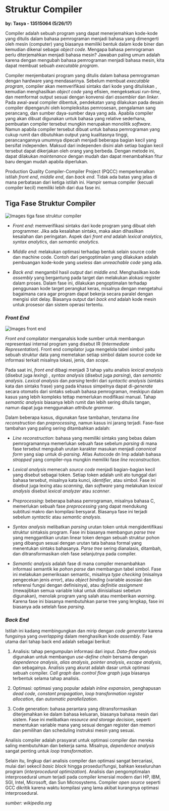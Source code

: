 # Struktur Compiler
**by: Tasya - 13515064 (5/26/17)**

Compiler adalah sebuah program yang dapat menerjemahkan kode-kode yang ditulis dalam bahasa pemrograman menjadi bahasa yang dimengerti oleh mesin (computer) yang biasanya memiliki bentuk dalam kode biner dan kemudian dikenal sebagai *object code*. Mengapa bahasa pemrograman perlu diterjemahkan menjadi bahasa mesin? Jawaban paling umum adalah karena dengan mengubah bahasa pemrograman menjadi bahasa mesin, kita dapat membuat sebuah *executable program*.

Compiler menjembatani program yang ditulis dalam bahasa pemrograman dengan hardware yang mendasarinya. Sebelum membuat *executable program*, compiler akan memverifikasi sintaks dari kode yang dituliskan , kemudian menghasilkan *object code* yang efisien, mengeksekusi *run-time*, dan memformat output sesuai dengan konvensi dari *assembler* dan *linker*. Pada awal-awal compiler dibentuk, pendekatan yang dilakukan pada desain compiler dipengaruhi oleh kompleiksitas pemrosesan, pengalaman sang perancang, dan sumber daya-sumber daya yang ada. Apabila compiler yang akan dibuat digunakan untuk bahasa yang relative sederhana, pembuatan compiler tersebut mungkin merupakan monolitik *software*. Namun apabila compiler tersebut dibuat untuk bahasa pemrograman yang cukup rumit dan dibutuhkan output yang kualitasnya tinggi, perancangannya umumnya dipecah menjadi beberapa bagian kecil yang bersifat independen. Maksud dari independen disini alah setiap bagian kecil tersebut dapat dikerjakan oleh orang yang berbeda. Dengan metode ini, dapat dilakukan *maintenance* dengan mudah dan dapat menambahkan fitur baru dengan mudah apabila diperlukan.

Production Quality Compiler-Compiler Project (PQCC) memperkenalkan istilah *front end*, *middle end*, dan *back end*. Tidak ada batas yang jelas di mana perbatasan dari ketiga istilah ini. Hampir semua compiler (kecuali compiler kecil) memiliki lebih dari dua fase ini.

## Tiga Fase Struktur Compiler
![Images tiga fase struktur compiler](https://upload.wikimedia.org/wikipedia/commons/thumb/c/cc/Compiler_design.svg/550px-Compiler_design.svg.png)

* *Front end*: memverifikasi sintaks dari kode program yang dibuat oleh programmer. Jika ada kesalahan sintaks, maka akan dihasilkan kesalahan dan peringatan. Aspek dari *front end* adalah *lexical analytics*, *syntax analytics*, dan *semantic analytics*.

* *Middle end*: melakukan optimasi terhadap bentuk selain source code dan machine code. Contoh dari pengoptimalan yang dilakukan adalah pembuangan kode-kode yang *useless* dan *unreachable code* yang ada.

* *Back end*: mengambil hasil *output* dari *middle end*. Menghasilkan kode *assembly* yang bergantung pada target dan melakukan alokasi register dalam proses. Dalam fase ini, dilakukan pengoptimalan terhadap penggunaan kode target perangkat keras, misalnya dengan mengetahui bagaimana cara agar program dapat bekerja secara paralel dengan mengisi slot delay. Biasanya output dari *back end* adalah kode mesin untuk prosesor dan sistem operasi tertentu.

### *Front End*
![Images front end](https://upload.wikimedia.org/wikipedia/commons/thumb/5/5b/Xxx_Scanner_and_parser_example_for_C.gif/400px-Xxx_Scanner_and_parser_example_for_C.gif)

*Front end* compilator menganalsis kode sumber untuk membangun representasi internal program yang disebut IR (*Intermediate Representation*). Front end compilator juga mengelola tabel simbol yaitu sebuah struktur data yang memetakan setiap simbol dalam source code ke informasi terkait misalnya lokasi, jenis, dan *scope*.

Pada saat ini, *front end* dibagi menjadi 3 tahap yaitu analisis *lexical analysis* (disebut juga *lexing*) , *syntax analysis* (disebut juga *parsing*), dan *semantic analysis*. *Lexical analysis* dan *parsing* terdiri dari *syntactic analysis* (sintaks kata dan sintaks frase) yang pada khasus simpelnya dapat di-*generate* secara otomatis dari sintaks sebuah bahasa pemrograman, meskipun dalam kasus yang lebih kompleks tettap memerlukan modifikasi manual. Tahap *semantic analysis* biasanya lebih rumit dan lebih sering ditulis tangan, namun dapat juga menggunakan *attribute grammar*.

Dalam beberapa kasus, digunakan fase tambahan, terutama *line reconstruction* dan *preprocessing*, namun kasus ini jarang terjadi. Fase-fase tambahan yang paling sering ditambahkan adalah:

* *Line reconstruction*: bahasa yang memiliki sintaks yang bebas dalam pemrogramannya memerlukan sebuah fase sebelum *parsing* di mana fase tersebut mengubah urutan karakter masukan menjadi *canonical form* yang siap untuk di-*parsing*. Atlas Autocode dn Imp adalah bahasa *stropped* yang compiler-nya mungkin memiliki fase *line reconstruction*.

* *Lexical analysis* memecah *source code* menjadi bagian-bagian kecil yang disebut sebagai token. Setiap token adalah unit ato tunggal dari bahasa tersebut, misalnya kata kunci, *identifier*, atau simbol. Fase ini disebut juga lexing atau *scanning*, dan *software* yang melakukan *lexical analysis* disebut *lexical analyzer* atau *scanner*.

* *Preprocessing*: beberapa bahasa pemrograman, misalnya bahasa C, memerlukan sebuah fase *preprocessing* yang dapat mendukung subtitusi makro dan kompilasi bersyarat. Biasanya fase ini terjadi sebelum *syntactic* atau *semantic analysis*.

* *Syntax analysis* melibatkan *parsing* urutan token untuk mengidentifikasi struktur sintaksis program. Fase ini biasanya membangun *parse tree* yang menggantikan urutan linear token dengan sebuah struktur pohon yang dibangun sesuai dengan urutan tata bahasa formal yang menentukan sintaks bahasanya. *Parse tree* sering dianalasis, ditambah, dan ditransformasikan oleh fase selanjutnya pada compiler.

* *Semantic analysis* adalah fase di mana compiler menambahkan informasi semantik ke *pohon parse* dan membangun tabel simbol. Fase ini melakukan pemeriksaan semantic, misalnya *type checking* (misalnya pengecekan jenis *error*), atau *object binding* (variable asosiasi dan referensi fungsi dengan definisinya), atau *definitie assignment* (mewajibkan semua variable lokal untuk diinisialisasi sebelum digunakan), menolak program yang salah atau memberikan *warning*. Karena fase ini biasanya membutuhkan parse tree yang lengkap, fase ini biasanya ada setelah fase *parsing*.

### *Back End*

Istilah ini kadang membingungkan dan mirip dengan *code generator* karena fungsinya yang *overlapping* dalam menghasilkan kode *assembly*. Fase utama dari tahap back end adalah sebagai berikut:

1. Analisis: tahap pengumpulan informasi dari input. *Data-flow analysis* digunakan untuk membangun *use-define chain* bersama dengan *dependence analysis*, *alias analysis*, *pointer analysis*, *escape analysis*, dan sebagainya. Analisis yang akurat adalah dasar untuk optimasi sebuah compiler. *Call graph* dan *control flow graph* juga biasanya terbentuk selama tahap analisis.

2.	Optimasi: optimasi yang popular adalah *inline expansion*, penghapusan *dead code*, *constant propagation*, *loop transformation register allocation*, dan *automatic parallelization*.

3.	Code generation: bahasa perantara yang ditransformasikan diterjemahkan ke dalam bahasa keluaran, biasanya bahasa mesin dari sistem. Fase ini melibatkan *resource and storage decision*, seperti menentukan variable mana yang sesuai dengan register dan memori  dan pemilihan dan scheduling instruksi mesin yang sesuai.

Analisis compiler adalah prasyarat untuk optimasi compiler dan mereka saling membutuhkan dan bekerja sama. Misalnya, *dependence analysis* sangat penting untuk *loop transformation*.

Selain itu, lingkup dari analisis compiler dan optimasi sangat bercariasi, mulai dari sekecil *basic block* hingga prosedur/fungsi, bahkan keseluruhan program (*interprocedural optimization*). Analisis dan pengomptimalan interprosedural umum terjadi pada compiler kmersial modern dari HP, IBM, SGI, Intel, Microsoft, dan Sun Microsystems. Compiler *open source* seperti GCC dikritik karena waktu kompilasi yang lama akibat kurangnya optimasi interprosedural.



*sumber: wikipedia.org*
